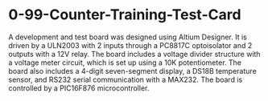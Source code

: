 # 0-99-Counter-Training-Test-Card

A development and test board was designed using Altium Designer. It is driven by a ULN2003 with 2 inputs through a PC8817C optoisolator and 2 outputs with a 12V relay. The board includes a voltage divider structure with a voltage meter circuit, which is set up using a 10K potentiometer. The board also includes a 4-digit seven-segment display, a DS18B temperature sensor, and RS232 serial communication with a MAX232. The board is controlled by a PIC16F876 microcontroller.
